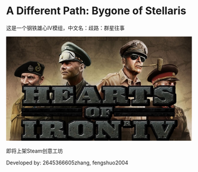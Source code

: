 # A Different Path: Bygone of Stellaris

这是一个钢铁雄心IV模组，中文名：歧路：群星往事

![Hearts of Iron IV](hoi.jpg)

即将上架Steam创意工坊

Developed by: 2645366605zhang, fengshuo2004
